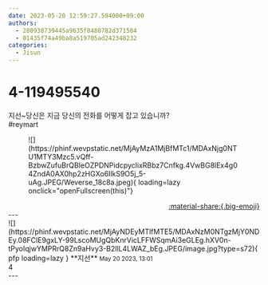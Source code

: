 ```yaml
---
date: 2023-05-20 12:59:27.594000+09:00
authors:
  - 280938739445a9635f8480782d371504
  - 01435f74a49ba8a519705ad242348232
categories:
  - Jisun
---
```


# 4-119495540

<div class="post-container" markdown="1">
<div class="content-container md-sidebar__scrollwrap" markdown="1">

지선~당신은 지금 당신의 전화를 어떻게 잡고 있습니까?<br>\#reymart
<figure markdown="1">
![](https://phinf.wevpstatic.net/MjAyMzA1MjBfMTc1/MDAxNjg0NTU1MTY3Mzc5.vQff-BzbwZufuBrQBIeOZPDNPidcpyclixRBbz7Cnfkg.4VwBG8lEx4g04ZndA0AX0hp2zHGXo6IlkS9O5j_5-uAg.JPEG/Weverse_18c8a.jpeg){ loading=lazy onclick="openFullscreen(this)"}
</figure>


</div>
</div>

<div style="text-align: right;" markdown="1">
<a href="https://weverse.io/fromis9/fanpost/4-119495540" style="text-align: right;">:material-share:{.big-emoji}</a>
</div>
---

<div class="comments-container md-sidebar__scrollwrap" markdown="1">
<div class="comment" markdown="1">
<div class='id-container' markdown="1">
![](https://phinf.wevpstatic.net/MjAyNDEyMTlfMTE5/MDAxNzM0NTgzMjY0NDEy.08FClE9gxLY-99LscoMUgQbKnrVicLFFWSqmAi3eGLEg.hXV0n-tPyoIqjwYMPRrQ8Zn9aHvy3-B2llL4LWAZ_bEg.JPEG/image.jpg?type=s72){ pfp loading=lazy }
**<span class="artist">지선</span>** <small>May 20 2023, 13:01</small><br>
</div>
<div class='comment-body' markdown="1">
4
</div>
</div>
</div>
---
